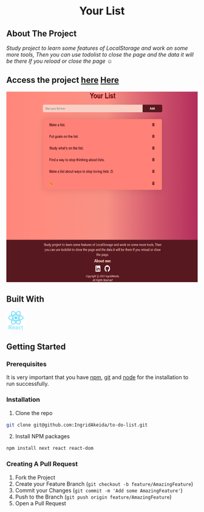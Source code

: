 <br/>
<div align="center">
  <h1 text-align="center">Your List</h1>
</div>

## About The Project 

<i>
Study project to learn some features of LocalStorage and work on some more tools, Then you can use todolist to close the page and
the data it will be there If you reload or close the page ☺ 

</i>


## Access the project [here](https://yourlistnow.netlify.app/) <a href="https://yourlistnow.netlify.app/" target="_blank">Here</a>




<div align="center">
<img src="https://raw.githubusercontent.com/IngridAkeida/to-do-list/master/Captura%20de%20tela_20221207_205226.png" alt="print" height="500"/>
</div>


## Built With

<p align="left"> 
   
<!-- 
  <a href="https://developer.mozilla.org/en-US/docs/Web/JavaScript" target="_blank" rel="noreferrer"> 
    <img src="https://raw.githubusercontent.com/devicons/devicon/master/icons/javascript/javascript-original.svg" alt="javascript" width="50" height="50"/>
  </a> 
  
  <a href="https://nextjs.org/" target="_blank" rel="noreferrer"> 
    <img src="https://cdn.worldvectorlogo.com/logos/nextjs-2.svg" alt="nextjs" width="40" height="40" /> 
  </a>
 --> 
  <a href="https://reactjs.org/" target="_blank" rel="noreferrer"> 
    <img src="https://raw.githubusercontent.com/devicons/devicon/master/icons/react/react-original-wordmark.svg" alt="react" width="50" height="50"/> 
  </a> 
<!--
  <a href="https://supabase.com/" target="_blank" rel="noreferrer"> 
    <img src="https://d2eip9sf3oo6c2.cloudfront.net/tags/images/000/001/299/square_480/supabase-logo-icon_1.png" alt="supabase" width="50" height="50"/> 
  </a>

 <a href="https://git-scm.com/" target="_blank" rel="noreferrer"> 
    <img src="https://www.vectorlogo.zone/logos/git-scm/git-scm-icon.svg" alt="git" width="50" height="50"/> 
  </a>

  <a href="https://nodejs.org" target="_blank" rel="noreferrer"> 
    <img src="https://raw.githubusercontent.com/devicons/devicon/master/icons/nodejs/nodejs-original-wordmark.svg" alt="nodejs" width="50" height="50"/> 
  </a> 

<a href="https://styled-components.com/" target="_blank" rel="noreferrer"> 
    <img src="https://raw.githubusercontent.com/styled-components/brand/master/styled-components.png" alt="styled-components" width="50" height="50"/> 
  </a>
 
  <a href="https://www.figma.com/" target="_blank" rel="noreferrer"> 
    <img src="https://www.vectorlogo.zone/logos/figma/figma-icon.svg" alt="figma" width="50" height="50"/> 
  </a>
 -->

</p>


## Getting Started


### Prerequisites

It is very important that you have [npm](https://www.npmjs.com/), [git](https://git-scm.com/book/en/v2/Getting-Started-Installing-Git) and [node](https://nodejs.org/en/) for the installation to run successfully.


### Installation

1. Clone the repo

```sh
git clone git@github.com:IngridAkeida/to-do-list.git
```

2. Install NPM packages

```sh
npm install next react react-dom
```

### Creating A Pull Request

1. Fork the Project
2. Create your Feature Branch (`git checkout -b feature/AmazingFeature`)
3. Commit your Changes (`git commit -m 'Add some AmazingFeature'`)
4. Push to the Branch (`git push origin feature/AmazingFeature`)
5. Open a Pull Request
